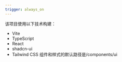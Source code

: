 ```yaml
---
trigger: always_on
---
```


该项目使用以下技术构建：
- Vite
- TypeScript
- React
- shadcn-ui
- Tailwind CSS
组件和样式的默认路径是/components/ui